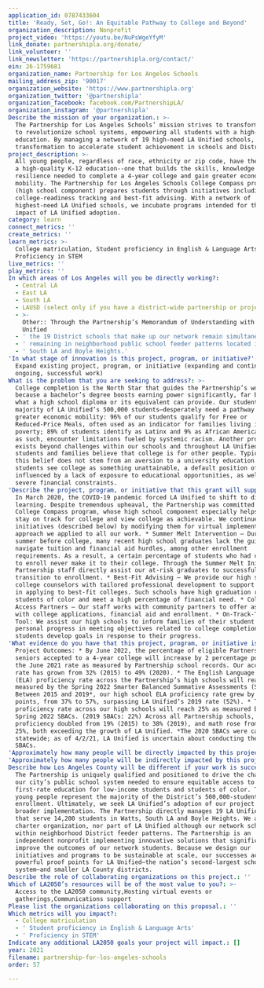 ```yaml
---
application_id: 0787433604
title: 'Ready, Set, Go!: An Equitable Pathway to College and Beyond'
organization_description: Nonprofit
project_video: 'https://youtu.be/NuPsWgeYfyM'
link_donate: partnershipla.org/donate/
link_volunteer: ''
link_newsletter: 'https://partnershipla.org/contact/'
ein: 26-1759681
organization_name: Partnership for Los Angeles Schools
mailing_address_zip: '90017'
organization_website: 'https://www.partnershipla.org'
organization_twitter: '@partnershipla'
organization_facebook: facebook.com/PartnershipLA/
organization_instagram: '@partnershipla'
Describe the mission of your organization.: >-
  The Partnership for Los Angeles Schools’ mission strives to transform schools
  to revolutionize school systems, empowering all students with a high-quality
  education. By managing a network of 19 high-need LA Unified schools, we drive
  transformation to accelerate student achievement in schools and District-wide.
project_description: >-
  All young people, regardless of race, ethnicity or zip code, have the right to
  a high-quality K-12 education--one that builds the skills, knowledge and
  resilience needed to complete a 4-year college and gain greater economic
  mobility. The Partnership for Los Angeles Schools College Compass program
  (high school component) prepares students through initiatives including
  college-readiness tracking and best-fit advising. With a network of
  highest-need LA Unified schools, we incubate programs intended for the broader
  impact of LA Unified adoption.
category: learn
connect_metrics: ''
create_metrics: ''
learn_metrics: >-
  College matriculation, Student proficiency in English & Language Arts,
  Proficiency in STEM
live_metrics: ''
play_metrics: ''
In which areas of Los Angeles will you be directly working?:
  - Central LA
  - East LA
  - South LA
  - LAUSD (select only if you have a district-wide partnership or project)
  - >-
    Other:: Through the Partnership’s Memorandum of Understanding with LA
    Unified
  - ' the 19 District schools that make up our network remain simultaneously part of LA Unified'
  - ' remaining in neighborhood public school feeder patterns located in the historically under-funded communities of Watts'
  - ' South LA and Boyle Heights.'
'In what stage of innovation is this project, program, or initiative?': >-
  Expand existing project, program, or initiative (expanding and continuing
  ongoing, successful work)
What is the problem that you are seeking to address?: >-
  College completion is the North Star that guides the Partnership’s work
  because a bachelor’s degree boosts earning power significantly, far beyond
  what a high school diploma or its equivalent can provide. Our students—and the
  majority of LA Unified’s 500,000 students—desperately need a pathway toward
  greater economic mobility: 96% of our students qualify for Free or
  Reduced-Price Meals, often used as an indicator for families living in
  poverty; 89% of students identify as Latinx and 9% as African American, and,
  as such, encounter limitations fueled by systemic racism. Another problem
  exists beyond challenges within our schools and throughout LA Unified: many
  students and families believe that college is for other people. Typically,
  this belief does not stem from an aversion to a university education. Rather,
  students see college as something unattainable, a default position often
  influenced by a lack of exposure to educational opportunities, as well as
  severe financial constraints.
'Describe the project, program, or initiative that this grant will support to address the problem identified.': >-
  In March 2020, the COVID-19 pandemic forced LA Unified to shift to distance
  learning. Despite tremendous upheaval, the Partnership was committed to the
  College Compass program, whose high school component especially helps students
  stay on track for college and view college as achievable. We continued the
  initiatives (described below) by modifying them for virtual implementation, an
  approach we applied to all our work. * Summer Melt Intervention – During the
  summer before college, many recent high school graduates lack the guidance to
  navigate tuition and financial aid hurdles, among other enrollment
  requirements. As a result, a certain percentage of students who had committed
  to enroll never make it to their college. Through the Summer Melt Initiative,
  Partnership staff directly assist our at-risk graduates to successfully
  transition to enrollment. * Best-Fit Advising – We provide our high schools’
  college counselors with tailored professional development to support students
  in applying to best-fit colleges. Such schools have high graduation rates for
  students of color and meet a high percentage of financial need. * College
  Access Partners – Our staff works with community partners to offer assistance
  with college applications, financial aid and enrollment. * On-Track-To-College
  Tool: We assist our high schools to inform families of their student’s
  personal progress in meeting objectives related to college completion;
  students develop goals in response to their progress.
'What evidence do you have that this project, program, or initiative is or will be successful, and how will you define and measure success?': >-
  Project Outcomes: * By June 2022, the percentage of eligible Partnership
  seniors accepted to a 4-year college will increase by 2 percentage points from
  the June 2021 rate as measured by Partnership school records. Our acceptance
  rate has grown from 32% (2015) to 49% (2020). * The English Language Arts
  (ELA) proficiency rate across the Partnership’s high schools will reach 60% as
  measured by the Spring 2022 Smarter Balanced Summative Assessments (SBACs).
  Between 2015 and 2019*, our high school ELA proficiency rate grew by 20
  points, from 37% to 57%, surpassing LA Unified’s 2019 rate (52%). * The math
  proficiency rate across our high schools will reach 25% as measured by the
  Spring 2022 SBACs. (2019 SBACs: 22%) Across all Partnership schools, ELA
  proficiency doubled from 19% (2015) to 38% (2019), and math rose from 14% to
  25%, both exceeding the growth of LA Unified. *The 2020 SBACs were cancelled
  statewide; as of 4/2/21, LA Unified is uncertain about conducting the 2021
  SBACs.
'Approximately how many people will be directly impacted by this project, program, or initiative?': '14000'
'Approximately how many people will be indirectly impacted by this project, program, or initiative?': ''
Describe how Los Angeles County will be different if your work is successful.: >-
  The Partnership is uniquely qualified and positioned to drive the changes in
  our city’s public school system needed to ensure equitable access to a
  first-rate education for low-income students and students of color. These
  young people represent the majority of the District’s 500,000-student
  enrollment. Ultimately, we seek LA Unified’s adoption of our project for
  broader implementation. The Partnership directly manages 19 LA Unified schools
  that serve 14,200 students in Watts, South LA and Boyle Heights. We are not a
  charter organization, nor part of LA Unified although our network schools stay
  within neighborhood District feeder patterns. The Partnership is an
  independent nonprofit implementing innovative solutions that significantly
  improve the outcomes of our network students. Because we design our
  initiatives and programs to be sustainable at scale, our successes act as
  powerful proof points for LA Unified—the nation’s second-largest school
  system—and smaller LA County districts.
Describe the role of collaborating organizations on this project.: ''
Which of LA2050’s resources will be of the most value to you?: >-
  Access to the LA2050 community,Hosting virtual events or
  gatherings,Communications support
Please list the organizations collaborating on this proposal.: ''
Which metrics will you impact?:
  - College matriculation
  - ' Student proficiency in English & Language Arts'
  - ' Proficiency in STEM'
Indicate any additional LA2050 goals your project will impact.: []
year: 2021
filename: partnership-for-los-angeles-schools
order: 57

---
```

